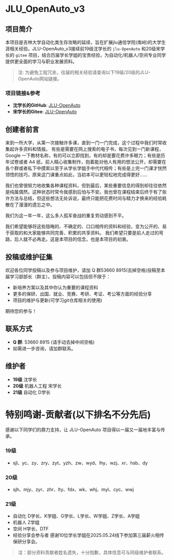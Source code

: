 # JLU_OpenAuto_v3

## 项目简介

本项目是吉林大学自动化类生存攻略的延续，旨在扩展jlu通信学院(南岭)的大学生涯相关经验。JLU-OpenAuto_v3接续前19级沈学长的 `jlu-OpenAuto` 和20级宋学长的 `gitee` 项目，结合历届学长学姐的宝贵经验，为自动化/机器人/空间专业同学提供更全面的学习与职业发展资料。
> 注: 为避免工程冗余，往届的相关经验请查询以下19级/20级的JLU-OpenAuto网站链接。
### 项目链接&参考
- **沈学长的GitHub**: [JLU-OpenAuto](https://github.com/jlshen025/JLU-OpenAuto)
- **宋学长的Gitee**: [JLU-OpenAuto](https://gitee.com/songjh_shiyt/jlu-open-auto/tree/master)

## 创建者前言

来到一所大学，从第一次接触许多课，直到一门一门完成，这个过程中我们时常收集起许多资料和情报。
有些是需要在网上搜索的电子书，每次见到一门新课程，Google 一下教材名称，有的可以立即找到，有的却是要花费许多眼力；有些是历年试卷或者 A4 纸，前人精心收集制作，抱着能对他人有用的想法公开，却需要在各个群或者私下中摸索以至于从学长学姐手中代代相传；有些是上完一门课才恍然领悟的技巧，原来这门课重点如此，当初本可以更轻松地完成得更好……

我们也曾很努力地收集各种课程资料，但到最后，某些重要信息的得到却往往依然是纯属偶然。这种状态时常令我感到后怕与不安。我也曾在课程结束后终于有了些许方法与总结，但这些想法无处诉说，最终只能把花费时间与精力才换来的经验耗散在了漫漫的遗忘之中。

我们为这一年一年，这么多人孤军奋战的重复劳动感到不平。

我们希望能够将这些隐晦的、不确定的、口口相传的资料和经验，变为公开的、易于获取的和大家能够共同完善、积累的共享资料。
我们希望只要是前人走过的弯路，后人就不必再走。这是本项目的信念，也是本项目的初衷。

## 投稿或维护征集

欢迎各位同学投稿以及参与项目维护，请加 Q 群53660 8915(去掉空格)投稿至本届学习部部长（群主）。投稿内容可以包括但不限于：

- 新培养方案以及其中你认为重要的课程资料
- 更多的保研、出国、就业、竞赛、考研、考证、考公等方面的经验分享
- 项目的维护与更新(可学习git仓库相关的使用)

期待您的参与！

## 联系方式

- **Q 群**: 53660 8915 (请手动去掉中间空格)
- 如需进一步咨询，请加群联系。

## 维护者
- **19级** 沈学长  
- **20级** 机器人工程 宋学长  
- **21级** 自动化 D学长


# 特别鸣谢-贡献者(以下排名不分先后)
感谢以下同学们的鼎力支持，让 JLU-OpenAuto 项目得以一届又一届地丰富与传承。
### 19级

- sjl、yc、zy、zry、zyt、yzh、zw、wyd、lhy、wzj、xr、hsb、dy

### 20级

- sjh、mjy、zyr、zhr、lty、fdx、wk、whj、myl、cyc、wwj

### 21级

- 自动化 D学长、K学姐、G学长、L学长、W学姐、Z学长、A学姐
- 机器人 Z学姐
- 空间 H学长、DTF
- 经验分享会参与者 感谢10位学长学姐在2025.05.24线下参加第三届薪火相传保研分享会。

> 注：部分资料贡献者姓名遗失，十分抱歉，具体信息可与同级维护者联系。